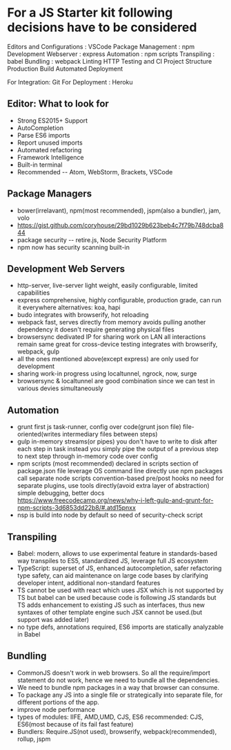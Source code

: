 # For a JS Starter kit following decisions have to be considered

Editors and Configurations : VSCode
Package Management : npm
Development Webserver : express
Automation : npm scripts
Transpiling : babel
Bundling : webpack
Linting
HTTP
Testing and CI
Project Structure
Production Build
Automated Deployment

For Integration: Git
For Deployment : Heroku

## Editor: What to look for
- Strong ES2015+ Support
- AutoCompletion
- Parse ES6 imports
- Report unused imports
- Automated refactoring
- Framework Intelligence
- Built-in terminal
- Recommended -- Atom, WebStorm, Brackets, VSCode

## Package Managers
- bower(irrelavant), npm(most recommended), jspm(also a bundler), jam, volo
- https://gist.github.com/coryhouse/29bd1029b623beb4c7f79b748dcba844
- package security -- retire.js, Node Security Platform
- npm now has security scanning built-in

## Development Web Servers
- http-server, live-server
    light weight, easily configurable, limited capabilities
- express
    comprehensive, highly configurable, production grade, can run it
    everywhere
    alternatives: koa, hapi
- budo
    integrates with browserify, hot reloading
- webpack
    fast, serves directly from memory
    avoids pulling another dependency
    it doesn't require generating physical files
- browsersync
    dedivated IP for sharing work on LAN
    all interactions remain same
    great for cross-device testing
    integrates with browserify, webpack, gulp
- all the ones mentioned above(except express) are only used for development
- sharing work-in progress using localtunnel, ngrock, now, surge
- browsersync & localtunnel are good combination since we can test in various
    devies simultaneously

## Automation
- grunt
    first js task-runner, config over code(grunt json file)
    file-oriented(writes intermediary files between steps)
- gulp
    in-memory streams(or pipes)
    you don't have to write to disk after each step in task
    instead you simply pipe the output of a previous step to
    next step through in-memory
    code over config
- npm scripts (most recommended)
    declared in scripts section of package.json file
    leverage OS command line
    directly use npm packages
    call separate node scripts
    convention-based pre/post hooks
    no need for separate plugins, use tools directly(avoid extra
    layer of abstraction)
    simple debugging, better docs
    https://www.freecodecamp.org/news/why-i-left-gulp-and-grunt-for-npm-scripts-3d6853dd22b8/#.atd15pnxx
- nsp is build into node by default so need of security-check script

## Transpiling
- Babel: modern, allows to use experimental feature in standards-based way
    transpiles to ES5, standardized JS, leverage full JS ecosystem
- TypeScript: superset of JS, enhanced autocompletion, safer refactoring
    type safety, can aid maintenance on large code bases by clarifying
    developer intent, additional non-standard features
- TS cannot be used with react which uses JSX which is not supported by 
    TS but babel can be used because code is following JS standards but
    TS adds enhancement to existing JS such as interfaces, thus new syntaxes
    of other template engine such JSX cannot be used.(but support was added later)
- no type defs, annotations required, ES6 imports are statically analyzable in Babel

## Bundling
- CommonJS doesn't work in web browsers. So all the require/import 
    statement do not work, hence we need to bundle all the dependencies.
- We need to bundle npm packages in a way that browser can consume.
- To package any JS into a single file or strategically into separate
    file, for different portions of the app.
- improve node performance
- types of modules: IIFE, AMD,UMD, CJS, ES6
    recommended: CJS, ES6(most because of its fail fast feature)
- Bundlers: Require.JS(not used), browserify, webpack(recommended), rollup, jspm